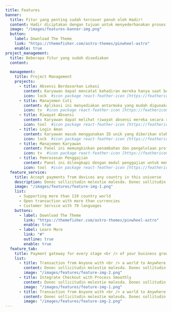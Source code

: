 ```yaml
---
title: Features
banner:
  title: Fitur yang penting sudah tercover penuh oleh Hadir!
  content: Hadir diciptakan dengan tujuan untuk menyederhanakan proses manajemen kehadiran dan operasi perusahaan lainnya.
  image: "/images/features-banner-img.png"
  button:
    label: Download The Theme
    link: "https://themefisher.com/astro-themes/pinwheel-astro"
    enable: true
project_management:
  title: Beberapa fitur yang sudah disediakan
  content: 

  management:
    title: Project Management
    projects:
      - title: Absensi Berdasarkan Lokasi
        content: Karyawan dapat mencatat kehadiran mereka hanya saat berada di dalam area kantor yang ditentukan
        icon: lock  #icon package react-feather-icon [https://feathericons.com/]
      - title: Manajemen Cuti
        content: Aplikasi ini menyediakan antarmuka yang mudah digunakan untuk mengajukan cuti berbayar atau cuti sakit
        icon: tv  #icon package react-feather-icon [https://feathericons.com/]
      - title: Riwayat Absensi
        content: Karyawan dapat melihat riwayat absensi mereka secara rinci, termasuk tanggal dan waktu, untuk memantau ketepatan waktu dan catatan cuti.
        icon: tool  #icon package react-feather-icon [https://feathericons.com/]
      - title: Login Aman
        content: Karyawan masuk menggunakan ID unik yang diberikan oleh admin, memastikan akses yang aman ke data absensi mereka.
        icon: lock  #icon package react-feather-icon [https://feathericons.com/]
      - title: Manajemen Karyawan
        content: Panel ini memungkinkan penambahan dan pengelolaan profil karyawan dengan lancar, memastikan pencatatan yang akurat
        icon: tv  #icon package react-feather-icon [https://feathericons.com/]
      - title: Pemrosesan Penggajian
        content: Panel ini dilengkapi dengan modul penggajian untuk memproses dan mendistribusikan gaji karyawan.
        icon: tool  #icon package react-feather-icon [https://feathericons.com/]
  feature_service:
    title: Accept payments from devices any country in this universe
    description: Donec sollicitudin molestie malesda. Donec sollitudin molestie malesuada. Mauris pellentesque nec, egestas non nisi. Cras ultricies ligula sed
    image: "/images/features/feature-img-1.png"
    list:
      - Supporting more than 119 country world
      - Open transaction with more than currencies
      - Customer Service with 79 languages
    buttons:
      - label: Download The Theme
        link: "https://themefisher.com/astro-themes/pinwheel-astro"
        enable: true
      - label: Learn More
        link: "#"
        outline: true
        enable: true
  feature_tab:
    title: Payment gateway for every stage <br /> of your business growth
    list:
      - title: Transaction from Anyone with <br /> a world to Anywhere
        content: Donec sollicitudin molestie malesda. Donec sollitudin molestie malesuada. Mauris pellentesque nec, egestas non nisi. Cras ultricies ligula sed
        image: "/images/features/feature-img-2.png"
      - title: Integrate Checkout with Process Smoothly
        content: Donec sollicitudin molestie malesda. Donec sollitudin molestie malesuada. Mauris pellentesque nec, egestas non nisi. Cras ultricies ligula sed
        image: "/images/features/feature-img-1.png"
      - title: Transaction from Anyone with <br /> a world to Anywhere
        content: Donec sollicitudin molestie malesda. Donec sollitudin molestie malesuada. Mauris pellentesque nec, egestas non nisi. Cras ultricies ligula sed
        image: "/images/features/feature-img-2.png"
---
```

